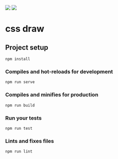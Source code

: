 <p>
  <a href="https://vuejs.org/" src=""><img src="https://img.shields.io/badge/vue-3-blue.svg" /></a>
  <a href="http://www.w3school.com.cn/css3/index.ASP"><img src="https://img.shields.io/badge/css-3.0-green.svg" /></a>
</p>

# css draw

## Project setup
```
npm install
```

### Compiles and hot-reloads for development
```
npm run serve
```

### Compiles and minifies for production
```
npm run build
```

### Run your tests
```
npm run test
```

### Lints and fixes files
```
npm run lint
```
